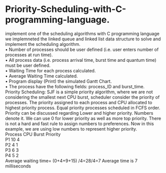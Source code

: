 # Priority-Scheduling-with-C-programming-language.
implement one of the scheduling algorithms with C programming language <br />
we implemneted the linked queue and linked list data structure to solve and implement the scheduling algorithm.<br />
• Number of processes should be user defined (i.e. user enters number of processes at run time).<br />
• All process data (i.e. process arrival time, burst time and quantum time) must be user defined.<br />
• Waiting Time for each process calculated.<br />
• Average Waiting Time calculated.<br />
• Program  display (Print) the simulated Gantt Chart.<br />
• The process  have the following fields: process_ID and burst_time.<br />
Priority Scheduling: SJF is a simple priority algorithm, where we are not considering the smallest next CPU burst, scheduler consider the priority of processes. The priority assigned to each process and CPU allocated to highest priority process. Equal priority processes scheduled in FCFS order.
Priority can be discussed regarding Lower and higher priority. Numbers denote it. We can use 0 for lower priority as well as more top priority. There is not a hard and fast rule to assign numbers to preferences.
Now in this example, we are using low numbers to represent higher priority.<br />
Process CPU Burst Priority <br />
P1       10          4 <br />
P2       4           1 <br />
P3       6           3 <br />
P4       5           2 <br />
Average waiting time= (0+4+9+15) /4=28/4=7
Average time is 7 milliseconds
